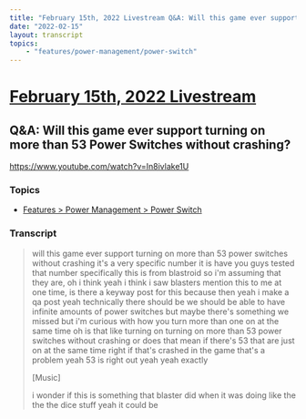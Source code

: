 ```yaml
---
title: "February 15th, 2022 Livestream Q&A: Will this game ever support turning on more than 53 Power Switches without crashing?"
date: "2022-02-15"
layout: transcript
topics:
    - "features/power-management/power-switch"
---
```

# [February 15th, 2022 Livestream](../2022-02-15.md)
## Q&A: Will this game ever support turning on more than 53 Power Switches without crashing?
https://www.youtube.com/watch?v=In8ivlake1U

### Topics
* [Features > Power Management > Power Switch](../topics/features/power-management/power-switch.md)

### Transcript

> will this game ever support turning on more than 53 power switches without crashing it's a very specific number it is have you guys tested that number specifically this is from blastroid so i'm assuming that they are, oh i think yeah i think i saw blasters mention this to me at one time, is there a keyway post for this because then yeah i make a qa post yeah technically there should be we should be able to have infinite amounts of power switches but maybe there's something we missed but i'm curious with how you turn more than one on at the same time oh is that like turning on turning on more than 53 power switches without crashing or does that mean if there's 53 that are just on at the same time right if that's crashed in the game that's a problem yeah 53 is right out yeah yeah exactly
>
> [Music]
>
> i wonder if this is something that blaster did when it was doing like the the the dice stuff yeah it could be
